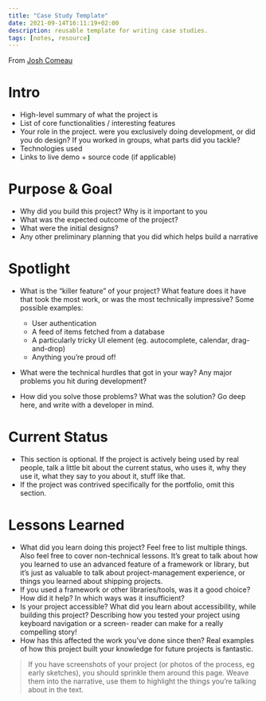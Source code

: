 ```yaml
---
title: "Case Study Template"
date: 2021-09-14T16:11:19+02:00
description: reusable template for writing case studies.
tags: [notes, resource]
---
```


From [Josh Comeau](https://www.joshwcomeau.com/effective-portfolio/)

# Intro
-   High-level summary of what the project is
-   List of core functionalities / interesting features
-   Your role in the project. were you exclusively doing development, or did you do design? If you worked in groups, what parts did you tackle?
-   Technologies used
-   Links to live demo + source code (if applicable)

# Purpose & Goal
-   Why did you build this project? Why is it important to you
-   What was the expected outcome of the project?
-   What were the initial designs?
-   Any other preliminary planning that you did which helps build a narrative

# Spotlight
-   What is the “killer feature” of your project? What feature does it have that took the most work, or was the most technically impressive? Some possible examples:
    -   User authentication
    -   A feed of items fetched from a database
    -   A particularly tricky UI element (eg. autocomplete, calendar, drag-and-drop)
    -   Anything you’re proud of!
        
-   What were the technical hurdles that got in your way? Any major problems you hit during development?
-   How did you solve those problems? What was the solution? Go deep here, and write with a developer in mind.

# Current Status
-   This section is optional. If the project is actively being used by real people, talk a little bit about the current status, who uses it, why they use it, what they say to you about it, stuff like that.
-   If the project was contrived specifically for the portfolio, omit this section.

# Lessons Learned
 

-   What did you learn doing this project? Feel free to list multiple things. Also feel free to cover non-technical lessons. It’s great to talk about how you learned to use an advanced feature of a framework or library, but it’s just as valuable to talk about project-management experience, or things you learned about shipping projects.
-   If you used a framework or other libraries/tools, was it a good choice? How did it help? In which ways was it insufficient?
-   Is your project accessible? What did you learn about accessibility, while building this project? Describing how you tested your project using keyboard navigation or a screen- reader can make for a really compelling story!
-   How has this affected the work you’ve done since then? Real examples of how this project built your knowledge for future projects is fantastic.


>  If you have screenshots of your project (or photos of the process, eg early sketches), you should sprinkle them around this page. Weave them into the narrative, use them to highlight the things you’re talking about in the text.